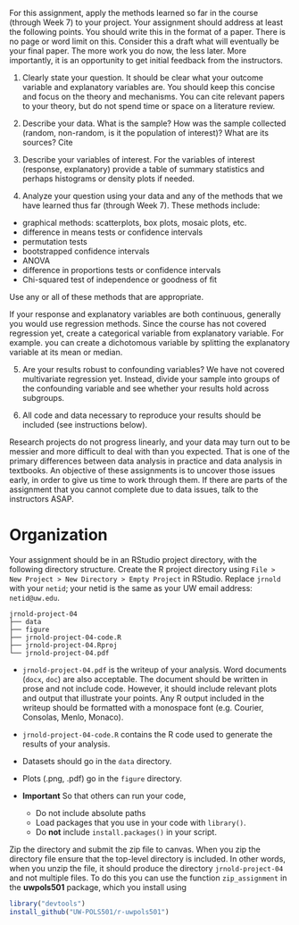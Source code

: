 <!--
.. title: Research Project Assignment 4
-->

For this assignment, apply the methods learned so far in the course (through Week 7) to your project. Your assignment should address at least the following points. You should write this in the format of a paper. There is no page or word limit on this. Consider this a draft what will eventually be your final paper. The more work you do now, the less later. More importantly, it is an opportunity to get initial feedback from the instructors.

1. Clearly state your question. It should be clear what your outcome variable and explanatory variables are. You should keep this concise and focus on the theory and mechanisms. You can cite relevant papers to your theory, but do not spend time or space on a literature review.

2. Describe your data. What is the sample? How was the sample collected (random, non-random, is it the population of interest)? What are its sources? Cite

3. Describe your variables of interest. For the variables of interest (response, explanatory) provide a table of summary statistics and perhaps histograms or density plots if needed.

4. Analyze your question using your data and any of the methods that we have learned thus far (through Week 7). These methods include:

  - graphical methods: scatterplots, box plots, mosaic plots, etc.
  - difference in means tests or confidence intervals
  - permutation tests
  - bootstrapped confidence intervals
  - ANOVA
  - difference in proportions tests or confidence intervals
  - Chi-squared test of independence or goodness of fit

  Use any or all of these methods that are appropriate.

  If your response and explanatory variables are both continuous, generally you would use regression methods. Since the course has not covered regression yet, create a categorical variable from explanatory variable. For example. you can create a dichotomous variable by splitting the explanatory variable at its mean or median.

5. Are your results robust to confounding variables? We have not covered multivariate regression yet. Instead, divide your sample into groups of the confounding variable and see whether your results hold across subgroups.

6. All code and data necessary to reproduce your results should be included (see instructions below).

Research projects do not progress linearly, and your data may turn out to be messier and more difficult to deal with than you expected. That is one of the primary differences between data analysis in practice and data analysis in textbooks. An objective of these assignments is to uncover those issues early, in order to give us time to work through them. If there are parts of the assignment that you cannot complete due to data issues, talk to the instructors ASAP.


# Organization

Your assignment should be in an RStudio project directory, with the following directory structure.
Create the R project directory using `File > New Project > New Directory > Empty Project` in RStudio.
Replace `jrnold` with your `netid`; your netid is the same as your UW email address: `netid@uw.edu`.

```
jrnold-project-04
├── data
├── figure
├── jrnold-project-04-code.R
├── jrnold-project-04.Rproj
└── jrnold-project-04.pdf
```

- `jrnold-project-04.pdf` is the writeup of your analysis. Word documents (`docx`, `doc`) are also acceptable. The document should be written in prose and not include code.  However, it should include relevant plots and output that illustrate your points.
Any R output included in the writeup should be formatted with a monospace font (e.g. Courier, Consolas, Menlo, Monaco).
- `jrnold-project-04-code.R` contains the R code used to generate the results of your analysis.
- Datasets should go in the `data` directory.
- Plots (.png, .pdf) go in the `figure` directory.
- **Important** So that others can run your code,

   - Do not include absolute paths
   - Load packages that you use in your code with `library()`.
   - Do **not** include `install.packages()` in your script.

Zip the directory and submit the zip file to canvas.
When you zip the directory file ensure that the top-level directory is included.
In other words, when you unzip the file, it should produce the directory `jrnold-project-04` and not multiple files.
To do this you can use the function `zip_assignment` in the **uwpols501** package, which you install using
```r
library("devtools")
install_github("UW-POLS501/r-uwpols501")
```
